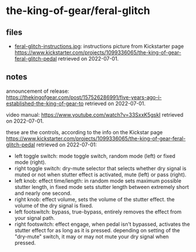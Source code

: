 # the-king-of-gear/feral-glitch

## files

* [feral-glitch-instructions.jpg](./feral-glitch-instructions.jpg): instructions picture from Kickstarter page https://www.kickstarter.com/projects/1099336065/the-king-of-gear-feral-glitch-pedal retrieved on 2022-07-01.

## notes

announcement of release: 
https://thekingofgear.com/post/157526286991/five-years-ago-i-established-the-king-of-gear-to retrieved on 2022-07-01.

video manual: https://www.youtube.com/watch?v=33SxxK5gskI retrieved on 2022-07-01.

these are the controls, according to the info on the Kickstar page https://www.kickstarter.com/projects/1099336065/the-king-of-gear-feral-glitch-pedal retrieved on 2022-07-01:

* left toggle switch: mode toggle switch, random mode (left) or fixed mode (right).
* right toggle switch: dry-mute selector that selects whether dry signal is muted or not when stutter effect is activated, mute (left) or pass (right).
* left knob: effect time/length: in random mode sets maximum possible stutter length, in fixed mode sets stutter length between extremely short and nearly one second.
* right knob: effect volume, sets the volume of the stutter effect. the volume of the dry signal is fixed.
* left footswitch: bypass, true-bypass, entirely removes the effect from your signal path.
* right footswitch: effect engage, when pedal isn't bypassed, activates the stutter effect for as long as it is pressed. depending on setting of the "dry-mute" switch, it may or may not mute your dry signal when pressed.



